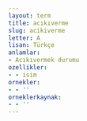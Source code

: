 ```yaml
---
layout: term
title: acıkıverme
slug: acikiverme
letter: A
lisan: Türkçe
anlamlar:
- Acıkıvermek durumu
ozellikler:
- - isim
ornekler:
- - ''
orneklerkaynak:
- - ''
---
```


